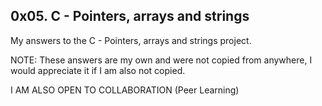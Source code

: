 ## 0x05. C - Pointers, arrays and strings

My answers to the C - Pointers, arrays and strings  project.

NOTE: These answers are my own and were not copied from anywhere, I would appreciate it if I am also not copied.

I AM ALSO OPEN TO COLLABORATION (Peer Learning)

